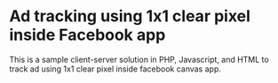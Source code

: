 Ad tracking using 1x1 clear pixel inside Facebook app
=====================================================

This is a sample client-server solution in PHP, Javascript, and HTML to
track ad using 1x1 clear pixel inside facebook canvas app.
